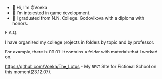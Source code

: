 - 👋 Hi, I’m @Voeka
- 👀 I’m interested in game development.
- 🌱 I graduated from N.N. College. Godovikova with a diploma with honors.

F.A.Q.

I have organized my college projects in folders by topic and by professor.

For example, there is 09.01. It contains a folder with materials that I worked on.

https://github.com/Voeka/The_Lotus - My `BEST` SIte for Fictional School on this moment(23.12.07).
